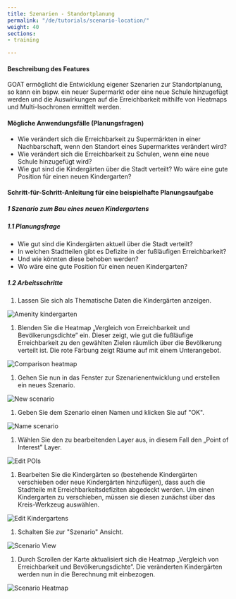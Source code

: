 ```yaml
---
title: Szenarien - Standortplanung
permalink: "/de/tutorials/scenario-location/"
weight: 40
sections:
- training

---
```

#### Beschreibung des Features

GOAT ermöglicht die Entwicklung eigener Szenarien zur Standortplanung, so kann ein bspw. ein neuer Supermarkt oder eine neue Schule hinzugefügt werden und die Auswirkungen auf die Erreichbarkeit mithilfe von Heatmaps und Multi-Isochronen ermittelt werden.

#### Mögliche Anwendungsfälle (Planungsfragen)

* Wie verändert sich die Erreichbarkeit zu Supermärkten in einer Nachbarschaft, wenn den Standort eines Supermarktes verändert wird?
* Wie verändert sich die Erreichbarkeit zu Schulen, wenn eine neue Schule hinzugefügt wird?
* Wie gut sind die Kindergärten über die Stadt verteilt? Wo wäre eine gute Position für einen neuen Kindergarten?

#### Schritt-für-Schritt-Anleitung für eine beispielhafte Planungsaufgabe

##### 1 Szenario zum Bau eines neuen Kindergartens

##### 1.1 Planungsfrage

* Wie gut sind die Kindergärten aktuell über die Stadt verteilt?
* In welchen Stadtteilen gibt es Defizite in der fußläufigen Erreichbarkeit?
* Und wie könnten diese behoben werden?
* Wo wäre eine gute Position für einen neuen Kindergarten?

##### 1.2 Arbeitsschritte

1. Lassen Sie sich als Thematische Daten die Kindergärten anzeigen.

<img src="/images/training_materials/Scenario_POIs/kindergarten.webp" alt="Amenity kindergarten" style="max-height:200px;"/>

1. Blenden Sie die Heatmap „Vergleich von Erreichbarkeit und Bevölkerungsdichte” ein. Dieser zeigt, wie gut die fußläufige Erreichbarkeit zu den gewählten Zielen räumlich über die Bevölkerung verteilt ist. Die rote Färbung zeigt Räume auf mit einem Unterangebot.

![Comparison heatmap](/images/training_materials/Scenario_POIs/walkability_popoulation_index.webp)

1. Gehen Sie nun in das Fenster zur Szenarienentwicklung und erstellen ein neues Szenario.

<img src="/images/training_materials/Scenario_POIs/create_scenario.webp"  alt="New scenario" style="max-height:150px;"/>

1. Geben Sie dem Szenario einen Namen und klicken Sie auf "OK".

<img src="/images/training_materials/Scenario_POIs/name_scenario.webp" alt="Name scenario" style="max-height:200px;"/>

1. Wählen Sie den zu bearbeitenden Layer aus, in diesem Fall den „Point of Interest” Layer.

<img src="/images/training_materials/Scenario_POIs/PointofInterest.webp" alt="Edit POIs" style="max-height:200px;"/>

1. Bearbeiten Sie die Kindergärten so (bestehende Kindergärten verschieben oder neue Kindergärten hinzufügen), dass auch die Stadtteile mit Erreichbarkeitsdefiziten abgedeckt werden. Um einen Kindergarten zu verschieben, müssen sie diesen zunächst über das Kreis-Werkzeug auswählen.

<img src="/images/training_materials/Scenario_POIs/circle_tool.webp" alt="Edit Kindergartens" style="max-height:270px;"/>

1. Schalten Sie zur "Szenario" Ansicht.

<img src="/images/training_materials/Scenario_POIs/scenario_heatmap.webp" alt="Scenario View" style="max-height:250px;"/>

1. Durch Scrollen der Karte aktualisiert sich die Heatmap „Vergleich von Erreichbarkeit und Bevölkerungsdichte”. Die veränderten Kindergärten werden nun in die Berechnung mit einbezogen.

![Scenario Heatmap](/images/training_materials/Scenario_POIs/new_kindergarden.webp)